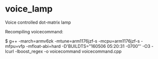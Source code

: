 # voice_lamp
Voice controlled dot-matrix lamp

Recompiling voicecommand:

$ g++ -march=armv6zk -mtune=arm1176jzf-s -mcpu=arm1176jzf-s -mfpu=vfp -mfloat-abi=hard -D'BUILDTS="160506 05:20:31 -0700"' -O3 -lcurl -lboost_regex -o voicecommand voicecommand.cpp

